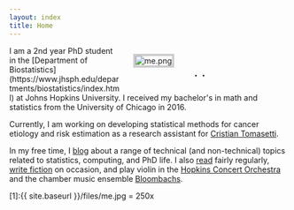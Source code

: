 ```yaml
---
layout: index
title: Home
---
```




<figure style="float: right; width: 240px; margin-left: 24px; margin-bottom: 6px">
	<img src="{{ site.baseurl }}/files/me.png" alt="me.png" style="border: #ccc 4px solid"/>
	<figcaption style="text-align: center; font-size: x-large">
        <a href="mailto:albertkuo@jhu.edu"><i class="fas fa-envelope-square"></i></a>
        &#183; 
    	<a href="https://github.com/albertkuo"><i class="fab fa-github"></i></a>
        &#183; 
        <a href="https://www.linkedin.com/in/albertokuo/"><i class="fab fa-linkedin"></i></a>
    </figcaption>
</figure>
I am a 2nd year PhD student in the [Department of Biostatistics](https://www.jhsph.edu/departments/biostatistics/index.html) at Johns Hopkins University. I received my bachelor's in math and statistics from the University of Chicago in 2016. 

Currently, I am working on developing statistical methods for cancer etiology and risk estimation as a research assistant for [Cristian Tomasetti](https://cristiantomasetti.com).

In my free time, I [blog](https://blog.albertkuo.me) about a range of technical (and non-technical) topics related to statistics, computing, and PhD life. I also [read](https://albertandkevin.wordpress.com/) fairly regularly, [write fiction](https://www.amazon.com/Watersilk-Albert-Kuo/dp/1540777790) on occasion, and play violin in the [Hopkins Concert Orchestra](https://studentaffairs.jhu.edu/hso) and the chamber music ensemble [Bloombachs](https://www.facebook.com/groups/bloombachsathopkins). 

[1]:{{ site.baseurl }}/files/me.jpg = 250x

